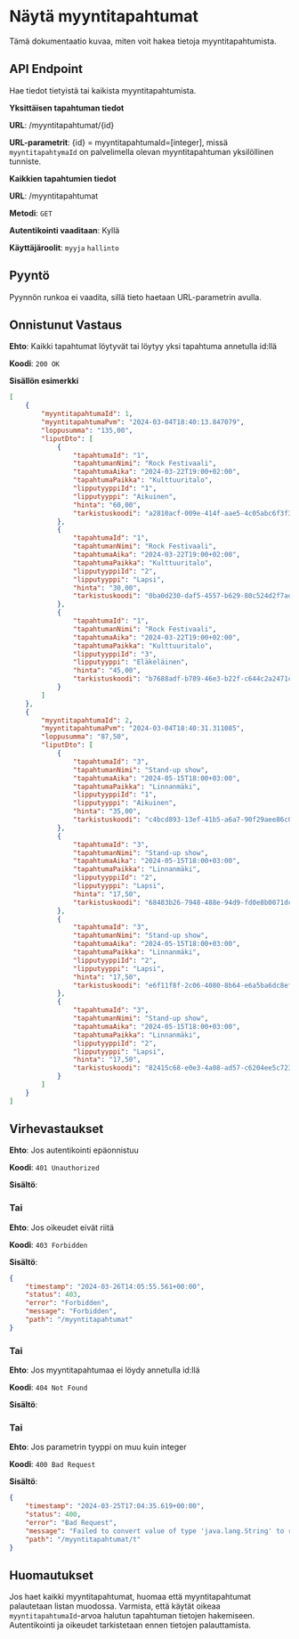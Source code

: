 # Näytä myyntitapahtumat
Tämä dokumentaatio kuvaa, miten voit hakea tietoja myyntitapahtumista.

## API Endpoint
Hae tiedot tietyistä tai kaikista myyntitapahtumista.

**Yksittäisen tapahtuman tiedot**

**URL**: /myyntitapahtumat/{id}

**URL-parametrit**: {id} = myyntitapahtumaId=[integer], missä `myyntitapahtymaId` on palvelimella olevan myyntitapahtuman yksilöllinen tunniste.

**Kaikkien tapahtumien tiedot**

**URL**: /myyntitapahtumat

**Metodi**: `GET`

**Autentikointi vaaditaan**: Kyllä

**Käyttäjäroolit**: `myyja` `hallinto`

## Pyyntö
Pyynnön runkoa ei vaadita, sillä tieto haetaan URL-parametrin avulla.

## Onnistunut Vastaus
**Ehto**: Kaikki tapahtumat löytyvät tai löytyy yksi tapahtuma annetulla id:llä

**Koodi**: `200 OK`

**Sisällön esimerkki**
```json
[
    {
        "myyntitapahtumaId": 1,
        "myyntitapahtumaPvm": "2024-03-04T18:40:13.847079",
        "loppusumma": "135,00",
        "liputDto": [
            {
                "tapahtumaId": "1",
                "tapahtumanNimi": "Rock Festivaali",
                "tapahtumaAika": "2024-03-22T19:00+02:00",
                "tapahtumaPaikka": "Kulttuuritalo",
                "lipputyyppiId": "1",
                "lipputyyppi": "Aikuinen",
                "hinta": "60,00",
                "tarkistuskoodi": "a2810acf-009e-414f-aae5-4c05abc6f3f3"
            },
            {
                "tapahtumaId": "1",
                "tapahtumanNimi": "Rock Festivaali",
                "tapahtumaAika": "2024-03-22T19:00+02:00",
                "tapahtumaPaikka": "Kulttuuritalo",
                "lipputyyppiId": "2",
                "lipputyyppi": "Lapsi",
                "hinta": "30,00",
                "tarkistuskoodi": "0ba0d230-daf5-4557-b629-80c524d2f7ad"
            },
            {
                "tapahtumaId": "1",
                "tapahtumanNimi": "Rock Festivaali",
                "tapahtumaAika": "2024-03-22T19:00+02:00",
                "tapahtumaPaikka": "Kulttuuritalo",
                "lipputyyppiId": "3",
                "lipputyyppi": "Eläkeläinen",
                "hinta": "45,00",
                "tarkistuskoodi": "b7688adf-b789-46e3-b22f-c644c2a2471c"
            }
        ]
    },
    {
        "myyntitapahtumaId": 2,
        "myyntitapahtumaPvm": "2024-03-04T18:40:31.311085",
        "loppusumma": "87,50",
        "liputDto": [
            {
                "tapahtumaId": "3",
                "tapahtumanNimi": "Stand-up show",
                "tapahtumaAika": "2024-05-15T18:00+03:00",
                "tapahtumaPaikka": "Linnanmäki",
                "lipputyyppiId": "1",
                "lipputyyppi": "Aikuinen",
                "hinta": "35,00",
                "tarkistuskoodi": "c4bcd893-13ef-41b5-a6a7-90f29aee86c0"
            },
            {
                "tapahtumaId": "3",
                "tapahtumanNimi": "Stand-up show",
                "tapahtumaAika": "2024-05-15T18:00+03:00",
                "tapahtumaPaikka": "Linnanmäki",
                "lipputyyppiId": "2",
                "lipputyyppi": "Lapsi",
                "hinta": "17,50",
                "tarkistuskoodi": "68483b26-7948-488e-94d9-fd0e8b0071dc"
            },
            {
                "tapahtumaId": "3",
                "tapahtumanNimi": "Stand-up show",
                "tapahtumaAika": "2024-05-15T18:00+03:00",
                "tapahtumaPaikka": "Linnanmäki",
                "lipputyyppiId": "2",
                "lipputyyppi": "Lapsi",
                "hinta": "17,50",
                "tarkistuskoodi": "e6f11f8f-2c06-4080-8b64-e6a5ba6dc8ef"
            },
            {
                "tapahtumaId": "3",
                "tapahtumanNimi": "Stand-up show",
                "tapahtumaAika": "2024-05-15T18:00+03:00",
                "tapahtumaPaikka": "Linnanmäki",
                "lipputyyppiId": "2",
                "lipputyyppi": "Lapsi",
                "hinta": "17,50",
                "tarkistuskoodi": "82415c68-e0e3-4a08-ad57-c6204ee5c723"
            }
        ]
    }
]
```
## Virhevastaukset

**Ehto**: Jos autentikointi epäonnistuu

**Koodi**: `401 Unauthorized`

**Sisältö**:

### Tai

**Ehto**: Jos oikeudet eivät riitä

**Koodi**: `403 Forbidden`

**Sisältö**:
```json
{
    "timestamp": "2024-03-26T14:05:55.561+00:00",
    "status": 403,
    "error": "Forbidden",
    "message": "Forbidden",
    "path": "/myyntitapahtumat"
}
```

### Tai

**Ehto**: Jos myyntitapahtumaa ei löydy annetulla id:llä

**Koodi**: `404 Not Found`

**Sisältö**:

### Tai
**Ehto**: Jos parametrin tyyppi on muu kuin integer

**Koodi**: `400 Bad Request`

**Sisältö**: 
```json
{
    "timestamp": "2024-03-25T17:04:35.619+00:00",
    "status": 400,
    "error": "Bad Request",
    "message": "Failed to convert value of type 'java.lang.String' to required type 'java.lang.Long'; For input string: \"t\"",
    "path": "/myyntitapahtumat/t"
}
```

## Huomautukset
Jos haet kaikki myyntitapahtumat, huomaa että myyntitapahtumat palautetaan listan muodossa. 
Varmista, että käytät oikeaa `myyntitapahtumaId`-arvoa halutun tapahtuman tietojen hakemiseen.
Autentikointi ja oikeudet tarkistetaan ennen tietojen palauttamista.